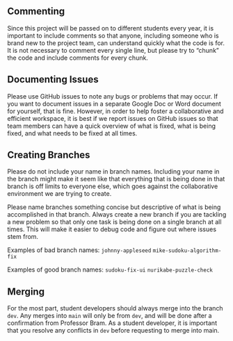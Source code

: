 ## Commenting
Since this project will be passed on to different students every year, it is important to include comments so that anyone, including someone who is brand new to the project team, can understand quickly what the code is for. It is not necessary to comment every single line, but please try to “chunk” the code and include comments for every chunk.

## Documenting Issues
Please use GitHub issues to note any bugs or problems that may occur. If you want to document issues in a separate Google Doc or Word document for yourself, that is fine. However, in order to help foster a collaborative and efficient workspace, it is best if we report issues on GitHub issues so that team members can have a quick overview of what is fixed, what is being fixed, and what needs to be fixed at all times.

## Creating Branches
Please do not include your name in branch names. Including your name in the branch might make it seem like that everything that is being done in that branch is off limits to everyone else, which goes against the collaborative environment we are trying to create.

Please name branches something concise but descriptive of what is being accomplished in that branch. Always create a new branch if you are tackling a new problem so that only one task is being done on a single branch at all times. This will make it easier to debug code and figure out where issues stem from.

Examples of bad branch names:
	`johnny-appleseed`
	`mike-sudoku-algorithm-fix`

Examples of good branch names:
	`sudoku-fix-ui`
	`nurikabe-puzzle-check`

## Merging
For the most part, student developers should always merge into the branch `dev`. Any merges into `main` will only be from `dev`, and will be done after a confirmation from Professor Bram. As a student developer, it is important that you resolve any conflicts in `dev` before requesting to merge into main.
